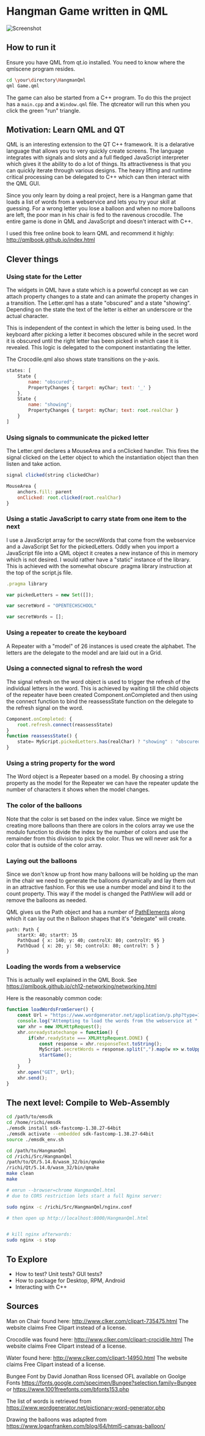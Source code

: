 # Hangman Game written in QML

![Screenshot](http://richardeigenmann.github.io/HangmanQml/screenshot.png)

## How to run it

Ensure you have QML from qt.io installed. You need to know where the qmlscene program resides.

```bash
cd \your\directory\HangmanQml
qml Game.qml
```

The game can also be started from a C++ program. To do this the project has a
`main.cpp` and a `Window.qml` file. The qtcreator will run this when you click the
green "run" triangle.

## Motivation: Learn QML and QT

QML is an interesting extension to the QT C++ framework. It is a delarative language
that allows you to very quickly create screens. The language integrates with signals and
slots and a full fledged JavaScript interpreter which gives it the ability to do a lot
of things. Its attractiveness is that you can quickly iterate through various designs.
The heavy lifting and runtime critical processing can be delegated to C++ which can then
interact with the QML GUI.

Since you only learn by doing a real project, here is a Hangman game that loads a
list of words from a webservice and lets you try your skill at guessing. For a wrong
letter you lose a balloon and when no more balloons are left, the poor man in his chair
is fed to the ravenous crocodile. The entire game is done in QML and JavaScript and doesn't
interact with C++.

I used this free online book to learn QML and recommend it highly: <http://qmlbook.github.io/index.html>

## Clever things

### Using state for the Letter

The widgets in QML have a state which is a powerful concept as we can attach property
changes to a state and can animate the property changes in a transition. The Letter.qml
has a state "obscured" and a state "showing". Depending on the state the text of the letter
is either an underscore or the actual character.

This is independent of the context in which the letter is being used. In the keyboard after
picking a letter it becomes obscured while in the secret word it is obscured until the right
letter has been picked in which case it is revealed. This logic is delegated to the component
instantiating the letter.

The Crocodile.qml also shows state transitions on the y-axis.

```JavaScript
states: [
    State {
        name: "obscured";
        PropertyChanges { target: myChar; text: '_' }
    },
    State {
        name: "showing";
        PropertyChanges { target: myChar; text: root.realChar }
    }
]
```

### Using signals to communicate the picked letter

The Letter.qml declares a MouseArea and a onClicked handler. This fires the
signal clicked on the Letter object to which the instantiation object than then
listen and take action.

```JavaScript
signal clicked(string clickedChar)

MouseArea {
    anchors.fill: parent
    onClicked: root.clicked(root.realChar)
}
```

### Using a static JavaScript to carry state from one item to the next

I use a JavaScript array for the secreWords that come from the webservice and a
JavaScript Set for the pickedLetters. Oddly when you import a JavaScript file into a
QML object it creates a new instance of this in memory which is not desired. I would
rather have a "static" instance of the library. This is achieved with the somewhat
obscure .pragma library instruction at the top of the script.js file.

```JavaScript
.pragma library

var pickedLetters = new Set([]);

var secretWord = "OPENTECHSCHOOL"

var secretWords = [];
```

### Using a repeater to create the keyboard

A Repeater with a "model" of 26 instances is used create the alphabet. The letters
are the delegate to the model and are laid out in a Grid.

### Using a connected signal to refresh the word

The signal refresh on the word object is used to trigger the refresh of the individual
letters in the word. This is achieved by waiting till the child objects of the repeater
have been created Component.onCompleted and then using the connect function to bind
the reassessState function on the delegate to the refresh signal on the word.

```JavaScript
Component.onCompleted: {
    root.refresh.connect(reassessState)
}
function reassessState() {
    state= MyScript.pickedLetters.has(realChar) ? "showing" : "obscured"
}
```

### Using a string property for the word

The Word object is a Repeater based on a model. By choosing a string property as the
model for the Repeater we can have the repeater update the number of characters it
shows when the model changes.

### The color of the balloons

Note that the color is set based on the index value. Since we might be creating more
balloons than there are colors in the colors array we use the modulo function to
divide the index by the number of colors and use the remainder from this division to
pick the color. Thus we will never ask for a color that is outside of the color array.


### Laying out the balloons

Since we don't know up front how many balloons will be holding up the
man in the chair we need to generate the balloons dynamically and lay
them out in an attractive fashion. For this we use a number model and bind it to
the count property. This way if the model is changed the PathView will add or remove the
balloons as needed.

QML gives us the Path object and has
a number of [PathElements](https://doc.qt.io/qt-5/qml-qtquick-path.html#pathElements-prop)
along which it can lay out the n Balloon shapes that it's "delegate"
will create.

```
path: Path {
    startX: 40; startY: 35
    PathQuad { x: 140; y: 40; controlX: 80; controlY: 95 }
    PathQuad { x: 20; y: 50; controlX: 80; controlY: 5 }
}
```

### Loading the words from a webservice

This is actually well explained in the QML Book. See <https://qmlbook.github.io/ch12-networking/networking.html>

Here is the reasonably common code:

```JavaScript
function loadWordsFromServer() {
    const Url = "https://www.wordgenerator.net/application/p.php?type=1&id=charades_easy&spaceflag=false";
    console.log("Attempting to load the words from the webservice at " + Url);
    var xhr = new XMLHttpRequest();
    xhr.onreadystatechange = function() {
        if(xhr.readyState === XMLHttpRequest.DONE) {
            const response = xhr.responseText.toString();
            MyScript.secretWords = response.split(",").map(w => w.toUpperCase());
            startGame();
        }
    }
    xhr.open("GET", Url);
    xhr.send();
}
```

## The next level: Compile to Web-Assembly

```bash
cd /path/to/emsdk
cd /home/richi/emsdk
./emsdk install sdk-fastcomp-1.38.27-64bit
./emsdk activate --embedded sdk-fastcomp-1.38.27-64bit
source ./emsdk_env.sh

cd /path/to/HangmanQml
cd /richi/Src/HangmanQml
/path/to/Qt/5.14.0/wasm_32/bin/qmake
/richi/Qt/5.14.0/wasm_32/bin/qmake
make clean
make

# emrun --browser=chrome HangmanQml.html
# due to CORS restriction lets start a full Nginx server:

sudo nginx -c /richi/Src/HangmanQml/nginx.conf

# then open up http://localhost:8000/HangmanQml.html


# kill nginx afterwards:
sudo nginx -s stop
```

## To Explore

* How to test? Unit tests? GUI tests?
* How to package for Desktop, RPM, Android
* Interacting with C++

## Sources

Man on Chair found here: <http://www.clker.com/clipart-735475.html> The website claims Free Clipart instead of a license.

Crocodile was found here: <http://www.clker.com/clipart-crocidile.html>  The website claims Free Clipart instead of a license.

Water found here: <http://www.clker.com/clipart-14950.html> The website claims Free Clipart instead of a license.

Bungee Font by David Jonathan Ross licensed OFL available on Goolge Fonts <https://fonts.google.com/specimen/Bungee?selection.family=Bungee> or <https://www.1001freefonts.com/bfonts153.php>

The list of words is retrieved from <https://www.wordgenerator.net/pictionary-word-generator.php>

Drawing the balloons was adapted from <https://www.loganfranken.com/blog/64/html5-canvas-balloon/>
